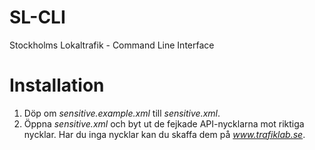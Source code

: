 SL-CLI
======

Stockholms Lokaltrafik - Command Line Interface

# Installation
1. Döp om *sensitive.example.xml* till *sensitive.xml*.
2. Öppna *sensitive.xml* och byt ut de fejkade API-nycklarna mot riktiga nycklar. Har du inga
   nycklar kan du skaffa dem på *www.trafiklab.se*.
